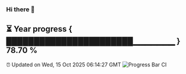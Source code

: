 ### Hi there 👋
⏳ Year progress { ███████████████████████▁▁▁▁▁▁▁ } 78.70 %
---
⏰ Updated on Wed, 15 Oct 2025 06:14:27 GMT
![Progress Bar CI](https://github.com/Moyi321/Moyi321/workflows/Progress%20Bar%20CI/badge.svg)
